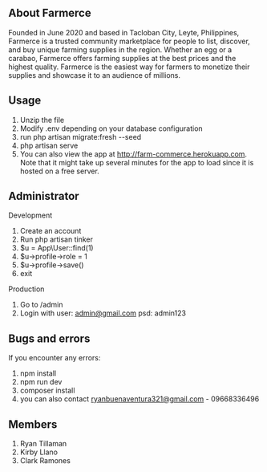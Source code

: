 ## About Farmerce

Founded in June 2020 and based in Tacloban City, Leyte, Philippines, Farmerce is a trusted
community marketplace for people to list, discover, and buy unique farming supplies in the region.
Whether an egg or a carabao, Farmerce offers farming supplies at the best prices and the highest quality. Farmerce is the easiest way for farmers to monetize their supplies and showcase it to an audience of millions.

## Usage

1. Unzip the file
2. Modify .env depending on your database configuration
3. run php artisan migrate:fresh --seed
4. php artisan serve
5. You can also view the app at http://farm-commerce.herokuapp.com. Note that it might take up several minutes for the app to load since it is hosted on a free server.

## Administrator

Development

1. Create an account
2. Run php artisan tinker
3. \$u = App\User::find(1)
4. \$u->profile->role = 1
5. \$u->profile->save()
6. exit

Production

1. Go to /admin
2. Login with
   user: admin@gmail.com
   psd: admin123

## Bugs and errors

If you encounter any errors:

1. npm install
2. npm run dev
3. composer install
4. you can also contact ryanbuenaventura321@gmail.com - 09668336496

## Members

1. Ryan Tillaman
2. Kirby Llano
3. Clark Ramones
